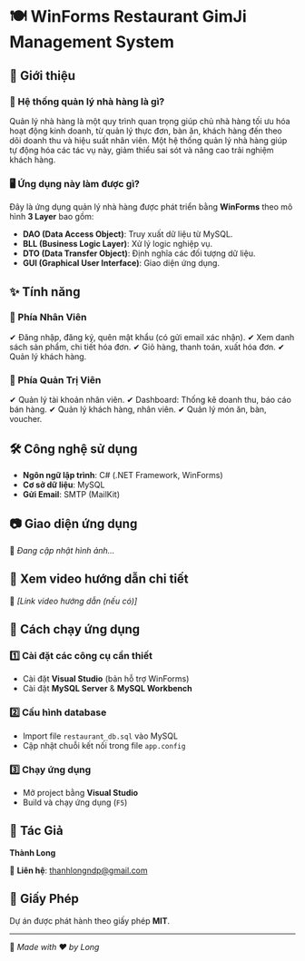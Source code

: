 # 🍽 WinForms Restaurant GimJi Management System

## 📌 Giới thiệu
### 🏢 Hệ thống quản lý nhà hàng là gì?
Quản lý nhà hàng là một quy trình quan trọng giúp chủ nhà hàng tối ưu hóa hoạt động kinh doanh, từ quản lý thực đơn, bàn ăn, khách hàng đến theo dõi doanh thu và hiệu suất nhân viên. Một hệ thống quản lý nhà hàng giúp tự động hóa các tác vụ này, giảm thiểu sai sót và nâng cao trải nghiệm khách hàng.

### 🖥️ Ứng dụng này làm được gì?
Đây là ứng dụng quản lý nhà hàng được phát triển bằng **WinForms** theo mô hình **3 Layer** bao gồm:
- **DAO (Data Access Object)**: Truy xuất dữ liệu từ MySQL.
- **BLL (Business Logic Layer)**: Xử lý logic nghiệp vụ.
- **DTO (Data Transfer Object)**: Định nghĩa các đối tượng dữ liệu.
- **GUI (Graphical User Interface)**: Giao diện ứng dụng.

## ✨ Tính năng

### 🔹 Phía Nhân Viên
✔ Đăng nhập, đăng ký, quên mật khẩu (có gửi email xác nhận).
✔ Xem danh sách sản phẩm, chi tiết hóa đơn.
✔ Giỏ hàng, thanh toán, xuất hóa đơn.
✔ Quản lý khách hàng.

### 🔹 Phía Quản Trị Viên
✔ Quản lý tài khoản nhân viên.
✔ Dashboard: Thống kê doanh thu, báo cáo bán hàng.
✔ Quản lý khách hàng, nhân viên.
✔ Quản lý món ăn, bàn, voucher.

## 🛠️ Công nghệ sử dụng
- **Ngôn ngữ lập trình**: C# (.NET Framework, WinForms)
- **Cơ sở dữ liệu**: MySQL
- **Gửi Email**: SMTP (MailKit)

## 📷 Giao diện ứng dụng
📌 *Đang cập nhật hình ảnh...*

## 🎥 Xem video hướng dẫn chi tiết
📌 *[Link video hướng dẫn (nếu có)]*

## 🚀 Cách chạy ứng dụng
### 1️⃣ Cài đặt các công cụ cần thiết
- Cài đặt **Visual Studio** (bản hỗ trợ WinForms)
- Cài đặt **MySQL Server** & **MySQL Workbench**

### 2️⃣ Cấu hình database
- Import file `restaurant_db.sql` vào MySQL
- Cập nhật chuỗi kết nối trong file `app.config`

### 3️⃣ Chạy ứng dụng
- Mở project bằng **Visual Studio**
- Build và chạy ứng dụng (`F5`)

## 👤 Tác Giả
**Thành Long**

📧 **Liên hệ**: thanhlongndp@gmail.com

## 📜 Giấy Phép
Dự án được phát hành theo giấy phép **MIT**.

---
🚀 *Made with ❤️ by Long*

